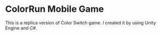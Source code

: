 # ColorRun Mobile Game
 This is a replica version of Color Switch game. I created it by using Unity Engine and C#.

